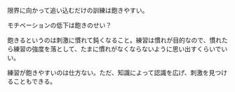 限界に向かって追い込むだけの訓練は飽きやすい。

モチベーションの低下は飽きのせい？

飽きるというのは刺激に慣れて鈍くなること。練習は慣れが目的なので、慣れたら練習の強度を落として、たまに慣れがなくならないように思い出すくらいでいい。

練習が飽きやすいのは仕方ない。ただ、知識によって認識を広げ、刺激を見つけることもできる。
